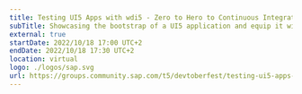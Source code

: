 ```yaml
---
title: Testing UI5 Apps with wdi5 - Zero to Hero to Continuous Integration
subTitle: Showcasing the bootstrap of a UI5 application and equip it with wdi5 end-2-end test capabilities.
external: true
startDate: 2022/10/18 17:00 UTC+2
endDate: 2022/10/18 17:30 UTC+2
location: virtual
logo: ./logos/sap.svg
url: https://groups.community.sap.com/t5/devtoberfest/testing-ui5-apps-with-wdi5-zero-to-hero-to-continuous/ec-p/8833#M2
---
```

